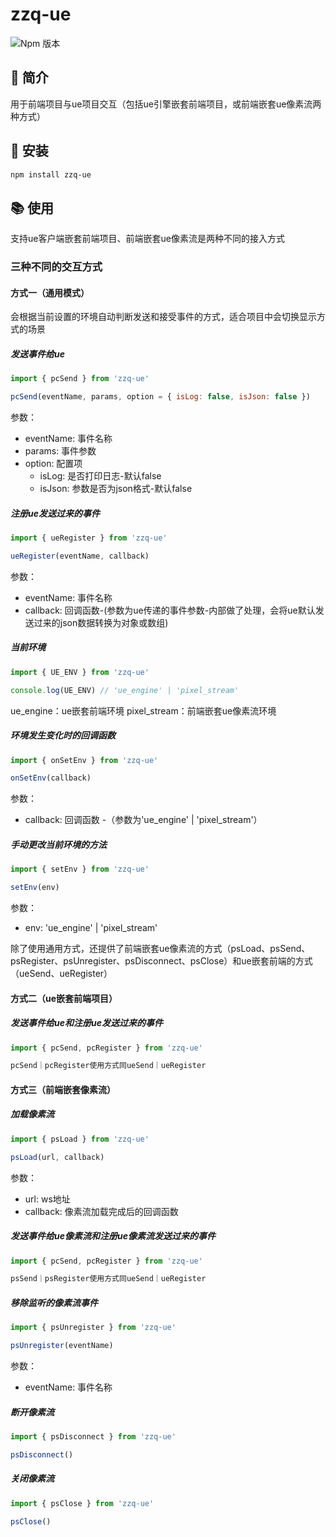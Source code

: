 # zzq-ue
![Npm 版本](https://img.shields.io/badge/zzq-ue_v0.0.7-blue)
## 📖 简介
用于前端项目与ue项目交互（包括ue引擎嵌套前端项目，或前端嵌套ue像素流两种方式）

## 🔩 安装
```bash
npm install zzq-ue
```

## 📚 使用
支持ue客户端嵌套前端项目、前端嵌套ue像素流是两种不同的接入方式
### 三种不同的交互方式
#### 方式一（通用模式）
会根据当前设置的环境自动判断发送和接受事件的方式，适合项目中会切换显示方式的场景
##### 发送事件给ue
```js
import { pcSend } from 'zzq-ue'

pcSend(eventName, params, option = { isLog: false, isJson: false })
```
参数：
  - eventName: 事件名称
  - params: 事件参数
  - option: 配置项
    - isLog: 是否打印日志-默认false
    - isJson: 参数是否为json格式-默认false
##### 注册ue发送过来的事件
```js
import { ueRegister } from 'zzq-ue'

ueRegister(eventName, callback)
```
参数：
  - eventName: 事件名称
  - callback: 回调函数-(参数为ue传递的事件参数-内部做了处理，会将ue默认发送过来的json数据转换为对象或数组)
##### 当前环境
```js
import { UE_ENV } from 'zzq-ue'

console.log(UE_ENV) // 'ue_engine' | 'pixel_stream'
```
ue_engine：ue嵌套前端环境
pixel_stream：前端嵌套ue像素流环境

##### 环境发生变化时的回调函数
```js
import { onSetEnv } from 'zzq-ue'

onSetEnv(callback)
```
参数：
  - callback: 回调函数 -（参数为'ue_engine' | 'pixel_stream'）

##### 手动更改当前环境的方法
```js
import { setEnv } from 'zzq-ue'

setEnv(env)
```
参数：
  - env: 'ue_engine' | 'pixel_stream'

除了使用通用方式，还提供了前端嵌套ue像素流的方式（psLoad、psSend、psRegister、psUnregister、psDisconnect、psClose）和ue嵌套前端的方式（ueSend、ueRegister）
#### 方式二（ue嵌套前端项目）
##### 发送事件给ue和注册ue发送过来的事件
```js
import { pcSend, pcRegister } from 'zzq-ue'

pcSend｜pcRegister使用方式同ueSend｜ueRegister
```
#### 方式三（前端嵌套像素流）
##### 加载像素流
```js
import { psLoad } from 'zzq-ue'

psLoad(url, callback)
```
参数：
  - url: ws地址
  - callback: 像素流加载完成后的回调函数

##### 发送事件给ue像素流和注册ue像素流发送过来的事件
```js
import { pcSend, pcRegister } from 'zzq-ue'

psSend｜psRegister使用方式同ueSend｜ueRegister
```
##### 移除监听的像素流事件
```js
import { psUnregister } from 'zzq-ue'

psUnregister(eventName)
```
参数：
  - eventName: 事件名称
##### 断开像素流
```js
import { psDisconnect } from 'zzq-ue'

psDisconnect()
```
##### 关闭像素流
```js
import { psClose } from 'zzq-ue'

psClose()
```
